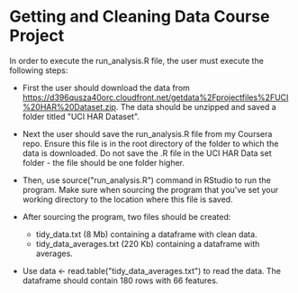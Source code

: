 Getting and Cleaning Data Course Project
========================================
In order to execute the run_analysis.R file, the user must execute the following steps:

* First the user should download the data from https://d396qusza40orc.cloudfront.net/getdata%2Fprojectfiles%2FUCI%20HAR%20Dataset.zip.  The data should be unzipped and saved a folder titled "UCI HAR Dataset".

* Next the user should save the run_analysis.R file from my Coursera repo.  Ensure this file is in the root directory of the folder to which the data is downloaded.  Do not save the .R file in the UCI HAR Data set folder - the file should be one folder higher.

* Then, use source("run_analysis.R") command in RStudio to run the program.  Make sure when sourcing the program that you've set your working directory to the location where this file is saved.

* After sourcing the program, two files should be created:
  - tidy_data.txt (8 Mb) containing a dataframe with clean data.
  - tidy_data_averages.txt (220 Kb) containing a dataframe with averages.

* Use data <- read.table("tidy_data_averages.txt") to read the data. The dataframe should contain 180 rows with 66 features.
